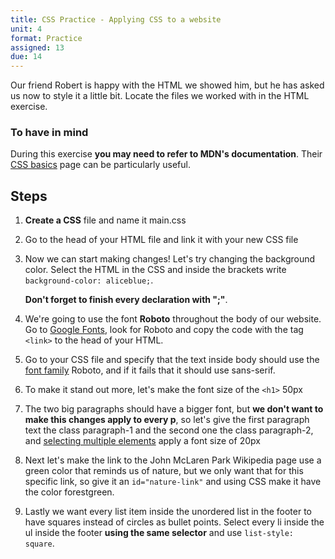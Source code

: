 ```yaml
---
title: CSS Practice - Applying CSS to a website
unit: 4
format: Practice
assigned: 13
due: 14
---
```

Our friend Robert is happy with the HTML we showed him, but he has asked us now to style it a little bit. Locate the files we worked with in the HTML exercise.

### To have in mind

During this exercise **you may need to refer to MDN's documentation**. Their [CSS basics](https://developer.mozilla.org/en-US/docs/Learn/Getting_started_with_the_web/CSS_basics) page can be particularly useful.

## Steps

1. **Create a CSS** file and name it main.css
2. Go to the head of your HTML file and link it with your new CSS file
3. Now we can start making changes! Let's try changing the background color. Select the HTML in the CSS and inside the brackets write `background-color: aliceblue;`.

    **Don't forget to finish every declaration with ";"**.

4. We're going to use the font **Roboto** throughout the body of our website. Go to [Google Fonts](https://fonts.google.com/), look for Roboto and copy the code with the tag `<link>` to the head of your HTML.
5. Go to your CSS file and specify that the text inside body should use the [font family](https://developer.mozilla.org/en-US/docs/Web/CSS/font-family) Roboto, and if it fails that it should use sans-serif.
6. To make it stand out more, let's make the font size of the `<h1>` 50px
7. The two big paragraphs should have a bigger font, but **we don't want to make this changes apply to every p**, so let's give the first paragraph text the class paragraph-1 and the second one the class paragraph-2, and [selecting multiple elements](https://developer.mozilla.org/en-US/docs/Learn/Getting_started_with_the_web/CSS_basics#Selecting_multiple_elements) apply a font size of 20px
8. Next let's make the link to the John McLaren Park Wikipedia page use a green color that reminds us of nature, but we only want that for this specific link, so give it an `id="nature-link"` and using CSS make it have the color forestgreen.
9. Lastly we want every list item inside the unordered list in the footer to have squares instead of circles as bullet points. Select every li inside the ul inside the footer **using the same selector** and use `list-style: square`.
